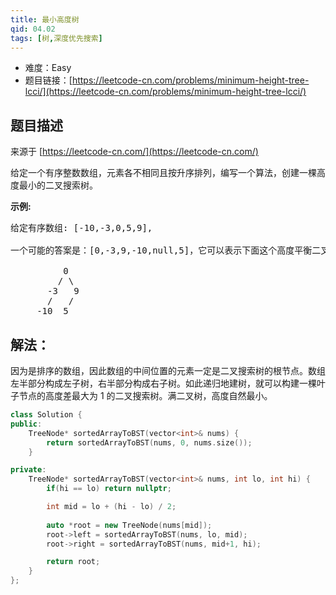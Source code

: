 ```yaml
---
title: 最小高度树
qid: 04.02
tags: [树,深度优先搜索]
---
```



- 难度：Easy
- 题目链接：[https://leetcode-cn.com/problems/minimum-height-tree-lcci/](https://leetcode-cn.com/problems/minimum-height-tree-lcci/)


## 题目描述

来源于 [https://leetcode-cn.com/](https://leetcode-cn.com/)

<p>给定一个有序整数数组，元素各不相同且按升序排列，编写一个算法，创建一棵高度最小的二叉搜索树。</p><strong>示例:</strong><pre>给定有序数组: [-10,-3,0,5,9],<br><br>一个可能的答案是：[0,-3,9,-10,null,5]，它可以表示下面这个高度平衡二叉搜索树：<br><br>          0 <br>         / &#92 <br>       -3   9 <br>       /   / <br>     -10  5 <br></pre>

## 解法：

因为是排序的数组，因此数组的中间位置的元素一定是二叉搜索树的根节点。数组左半部分构成左子树，右半部分构成右子树。如此递归地建树，就可以构建一棵叶子节点的高度差最大为 1 的二叉搜索树。满二叉树，高度自然最小。

```c++
class Solution {
public:
    TreeNode* sortedArrayToBST(vector<int>& nums) {
        return sortedArrayToBST(nums, 0, nums.size());
    }

private:
    TreeNode* sortedArrayToBST(vector<int>& nums, int lo, int hi) {
        if(hi == lo) return nullptr;

        int mid = lo + (hi - lo) / 2;
        
        auto *root = new TreeNode(nums[mid]);
        root->left = sortedArrayToBST(nums, lo, mid);
        root->right = sortedArrayToBST(nums, mid+1, hi);

        return root;
    }
};
```